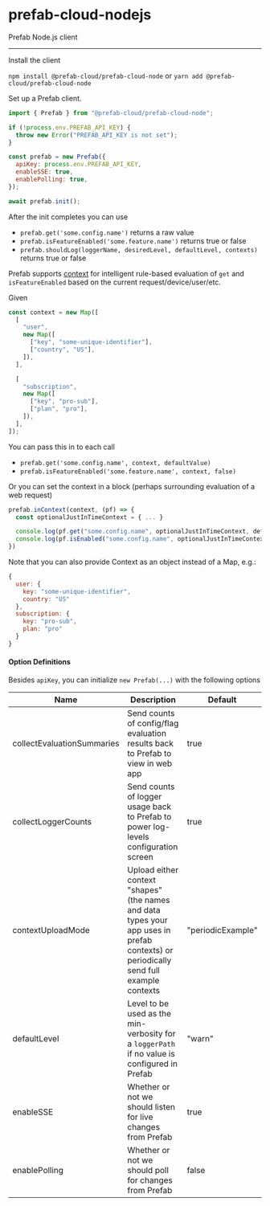 # prefab-cloud-nodejs

Prefab Node.js client

---

Install the client

`npm install @prefab-cloud/prefab-cloud-node` or `yarn add @prefab-cloud/prefab-cloud-node`

Set up a Prefab client.

```js
import { Prefab } from "@prefab-cloud/prefab-cloud-node";

if (!process.env.PREFAB_API_KEY) {
  throw new Error("PREFAB_API_KEY is not set");
}

const prefab = new Prefab({
  apiKey: process.env.PREFAB_API_KEY,
  enableSSE: true,
  enablePolling: true,
});

await prefab.init();
```

After the init completes you can use

- `prefab.get('some.config.name')` returns a raw value
- `prefab.isFeatureEnabled('some.feature.name')` returns true or false
- `prefab.shouldLog(loggerName, desiredLevel, defaultLevel, contexts)` returns true or false

Prefab supports [context](https://docs.prefab.cloud/docs/explanations/concepts/context) for intelligent rule-based evaluation of `get` and `isFeatureEnabled` based on the current request/device/user/etc.

Given

```javascript
const context = new Map([
  [
    "user",
    new Map([
      ["key", "some-unique-identifier"],
      ["country", "US"],
    ]),
  ],

  [
    "subscription",
    new Map([
      ["key", "pro-sub"],
      ["plan", "pro"],
    ]),
  ],
]);
```

You can pass this in to each call

- `prefab.get('some.config.name', context, defaultValue)`
- `prefab.isFeatureEnabled('some.feature.name', context, false)`

Or you can set the context in a block (perhaps surrounding evaluation of a web request)

```js
prefab.inContext(context, (pf) => {
  const optionalJustInTimeContext = { ... }

  console.log(pf.get("some.config.name", optionalJustInTimeContext, defaultValue))
  console.log(pf.isEnabled("some.config.name", optionalJustInTimeContext, false))
})
```

Note that you can also provide Context as an object instead of a Map, e.g.:

```javascript
{
  user: {
    key: "some-unique-identifier",
    country: "US"
  },
  subscription: {
    key: "pro-sub",
    plan: "pro"
  }
}
```

#### Option Definitions

Besides `apiKey`, you can initialize `new Prefab(...)` with the following options

| Name                       | Description                                                                                                                           | Default           |
| -------------------------- | ------------------------------------------------------------------------------------------------------------------------------------- | ----------------- |
| collectEvaluationSummaries | Send counts of config/flag evaluation results back to Prefab to view in web app                                                       | true              |
| collectLoggerCounts        | Send counts of logger usage back to Prefab to power log-levels configuration screen                                                   | true              |
| contextUploadMode          | Upload either context "shapes" (the names and data types your app uses in prefab contexts) or periodically send full example contexts | "periodicExample" |
| defaultLevel               | Level to be used as the min-verbosity for a `loggerPath` if no value is configured in Prefab                                          | "warn"            |
| enableSSE                  | Whether or not we should listen for live changes from Prefab                                                                          | true              |
| enablePolling              | Whether or not we should poll for changes from Prefab                                                                                 | false             |
